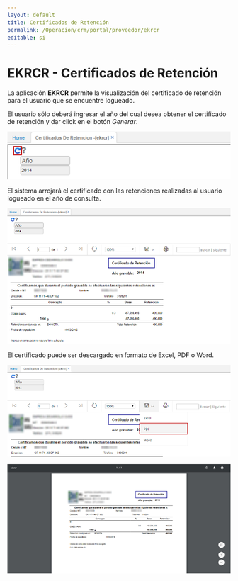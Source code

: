```yaml
---
layout: default
title: Certificados de Retención
permalink: /Operacion/crm/portal/proveedor/ekrcr
editable: si
---
```


# EKRCR - Certificados de Retención

La aplicación **EKRCR** permite la visualización del certificado de retención para el usuario que se encuentre logueado.  

El usuario sólo deberá ingresar el año del cual desea obtener el certificado de retención y dar click en el botón _Generar_.  

![](ekrcr.png)

El sistema arrojará el certificado con las retenciones realizadas al usuario logueado en el año de consulta.  

![](ekrcr1.png)

El certificado puede ser descargado en formato de Excel, PDF o Word.  

![](ekrcr2.png)

![](ekrcr3.png)